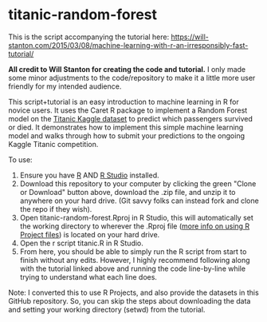 # titanic-random-forest
This is the script accompanying the tutorial here: https://will-stanton.com/2015/03/08/machine-learning-with-r-an-irresponsibly-fast-tutorial/

**All credit to Will Stanton for creating the code and tutorial.** I only made some minor adjustments to the code/repository to make it a little more user friendly for my intended audience.

This script+tutorial is an easy introduction to machine learning in R for novice users. It uses the Caret R package to implement a Random Forest model on the [Titanic Kaggle dataset](https://www.kaggle.com/c/titanic/data) to predict which passengers survived or died. It demonstrates how to implement this simple machine learning model and walks through how to submit your predictions to the ongoing Kaggle Titanic competition.

To use:
1. Ensure you have [R](https://cran.r-project.org/) AND [R Studio](https://www.rstudio.com/products/rstudio/download/#download) installed.
2. Download this repository to your computer by clicking the green "Clone or Download" button above, download the .zip file, and unzip it to anywhere on your hard drive. (Git savvy folks can instead fork and clone the repo if they wish).
3. Open titanic-random-forest.Rproj in R Studio, this will automatically set the working directory to wherever the .Rproj file ([more info on using R Project files](https://support.rstudio.com/hc/en-us/articles/200526207-Using-Projects)) is located on your hard drive.
4. Open the r script titanic.R in R Studio.
5. From here, you should be able to simply run the R script from start to finish without any edits. However, I highly recommend following along with the tutorial linked above and running the code line-by-line while trying to understand what each line does.

Note: I converted this to use R Projects, and also provide the datasets in this GitHub repository. So, you can skip the steps about downloading the data and setting your working directory (setwd) from the tutorial.
